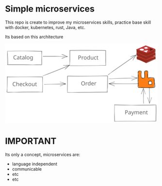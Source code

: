 # Simple microservices

This repo is create to improve my microservices skills, practice base skill with docker, kubernetes, rust, Java, etc.

Its based on this architecture

![Architecture](architecture.svg)

# IMPORTANT

Its only a concept, microservices are:

- language independent
- communicable
- etc
- etc